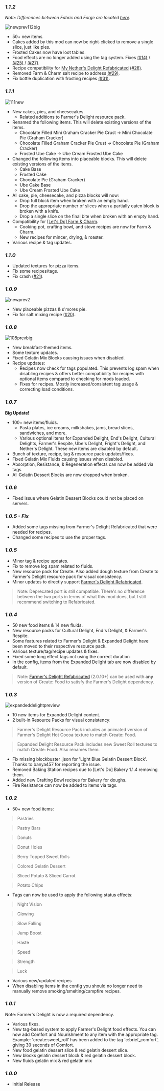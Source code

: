 ### ***1.1.2***
*Note: Differences between Fabric and Forge are located [here](https://github.com/AverageAnime/create-food/wiki/Fabric-&-Forge-Differences).*

![newprev112big](https://github.com/user-attachments/assets/997bf71c-9544-4de8-8979-180bfbde2c38)

* 50+ new items.
* Cakes added by this mod can now be right-clicked to remove a single slice, just like pies.
* Frosted Cakes now have loot tables.
* Food effects are no longer added using the tag system. Fixes [(#14)](https://github.com/AverageAnime/create-food/issues/14) / [(#25)](https://github.com/AverageAnime/create-food/issues/25) / [(#27)](https://github.com/AverageAnime/create-food/issues/27).
* Recipe compatibility for [My Nether's Delight Refabricated](https://www.curseforge.com/minecraft/mc-mods/my-nethers-delight-refabricated) [(#28)](https://github.com/AverageAnime/create-food/issues/28).
* Removed Farm & Charm salt recipe to address [(#29)](https://github.com/AverageAnime/create-food/issues/29).
* Fix bottle duplication with frosting recipes [(#31)](https://github.com/AverageAnime/create-food/issues/31).

### ***1.1.1***

![111new](https://github.com/user-attachments/assets/02396822-70ce-4a71-a0e9-2943f1cf0baa)

* New cakes, pies, and cheesecakes.
  * Related additions to Farmer's Delight resource pack.
* Renamed the following items. This will delete existing versions of the items.
  * Chocolate Filled Mini Graham Cracker Pie Crust -> Mini Chocolate Pie (Graham Cracker)
  * Chocolate Filled Graham Cracker Pie Crust -> Chocolate Pie (Graham Cracker)
  * Frosted Ube Cake -> Ube Cream Frosted Ube Cake
* Changed the following items into placeable blocks. This will delete existing versions of the items.
  * Cake Base
  * Frosted Cake
  * Chocolate Pie (Graham Cracker)
  * Ube Cake Base
  * Ube Cream Frosted Ube Cake
* All cake, pie, cheesecake, and pizza blocks will now:
  * Drop full block item when broken with an empty hand.
  * Drop the appropriate number of slices when a partially eaten block is broken with a knife.
  * Drop a single slice on the final bite when broken with an empty hand.
* Compatibility for [[Let's Do] Farm & Charm](https://www.curseforge.com/minecraft/mc-mods/lets-do-farm-charm). 
  * Cooking pot, crafting bowl, and stove recipes are now for Farm & Charm.
  * New recipes for mincer, drying, & roaster.
* Various recipe & tag updates. 
  
### ***1.1.0***

* Updated textures for pizza items.
* Fix some recipes/tags.
* Fix crash ([#21](https://github.com/AverageAnime/create-food/issues/21)).

### ***1.0.9***

![newprev2](https://github.com/AverageAnime/create-food/assets/150550990/dbfe8944-55af-4e65-847d-20cbdd7bb978)

* New placeable pizzas & s'mores pie.
* Fix for salt mixing recipe ([#20](https://github.com/AverageAnime/create-food/issues/20)). 

### ***1.0.8***

![108prevbig](https://github.com/AverageAnime/create-food/assets/150550990/7837c32e-2cc5-4867-9535-bf3fe28cb4a2)

* New breakfast-themed items.
* Some texture updates.
* Fixed Gelatin Mix Blocks causing issues when disabled.
* Recipe updates: 
  * Recipes now check for tags populated. This prevents log spam when disabling recipes & offers better compatibility for recipes with optional items compared to checking for mods loaded.  
  * Fixes for recipes. Mostly increased/consistent tag usage & correcting load conditions. 
  
### ***1.0.7***

**Big Update!**
* 100+ new items/fluids. 
  * Pasta plates, ice creams, milkshakes, jams, bread slices, sandwiches, and more.
  * Various optional items for Expanded Delight, End's Delight, Cultural Delights, Farmer's Respite, Ube's Delight, Fright's Delight, and Nether's Delight. These new items are disabled by default.
* Bunch of texture, recipe, tag & resource pack updates/fixes.
* Fixed Gelatin Mix Fluids causing issues when disabled.
* Absorption, Resistance, & Regeneration effects can now be added via tags.
* All Gelatin Dessert Blocks are now dropped when broken.

### ***1.0.6***

* Fixed issue where Gelatin Dessert Blocks could not be placed on servers.

### ***1.0.5 - Fix***

* Added some tags missing from Farmer's Delight Refabricated that were needed for recipes.
* Changed some recipes to use the proper tags.

### ***1.0.5***

* Minor tag & recipe updates.
* Fix to remove log spam related to fluids.
* New resource pack for Create. Also added dough texture from Create to Farmer's Delight resource pack for visual consistency.
* Minor updates to directly support [Farmer's Delight Refabricated](https://www.curseforge.com/minecraft/mc-mods/farmers-delight-refabricated
  ).
> Note: Deprecated port is still compatible. There's no difference between the two ports in terms of what this mod does, but I still recommend switching to Refabricated.

### ***1.0.4***

* 50 new food items & 14 new fluids.
* New resource packs for Cultural Delight, End's Delight, & Farmer's Respite.
* Some features related to Farmer's Delight & Expanded Delight have been moved to their respective resource pack. 
* Various texture/tag/recipe updates & fixes.
* Fixed some long effect tags not using the correct duration 
* In the config, items from the Expanded Delight tab are now disabled by default.
>Note: [Farmer's Delight Refabricated](https://www.curseforge.com/minecraft/mc-mods/farmers-delight-refabricated
) (2.0.10+) can be used with **any**  version of Create: Food to satisfy the Farmer's Delight dependency.

### ***1.0.3***

![expandeddelightpreview](https://github.com/AverageAnime/create-food/assets/150550990/edd77810-f6fc-4434-b7f0-063e9b233828)
* 10 new items for Expanded Delight content.
* 2 built-in Resource Packs for visual consistency:
> Farmer's Delight Resource Pack includes an animated version of Farmer's Delight Hot Cocoa texture to match Create: Food.

> Expanded Delight Resource Pack includes new Sweet Roll textures to match Create: Food. Also renames them.
* Fix missing blockbuster .json for 'Light Blue Gelatin Dessert Block'. Thanks to banya457 for reporting the issue.
* Removed Baking Station recipes due to [Let's Do] Bakery 1.1.4 removing them.
* Added new Crafting Bowl recipes for Bakery for doughs.
* Fire Resistance can now be added to items via tags.

### ***1.0.2***

* 50+ new food items:
> Pastries

> Pastry Bars

> Donuts

> Donut Holes

> Berry Topped Sweet Rolls

> Colored Gelatin Dessert

> Sliced Potato & Sliced Carrot

> Potato Chips

* Tags can now be used to apply the following status effects:
> Night Vision

> Glowing

> Slow Falling

> Jump Boost

> Haste

> Speed

> Strength

> Luck

* Various new/updated recipes
* When disabling items in the config you should no longer need to manually remove smoking/smelting/campfire recipes.


### ***1.0.1***

Note: Farmer's Delight is now a required dependency.

* Various fixes.
* New tag-based system to apply Farmer's Delight food effects. You can now add Comfort and Nourishment to any item with the appropriate tag. Example: 'create:sweet_roll' has been added to the tag 'c:brief_comfort', giving 30 seconds of Comfort.
* New food gelatin dessert slice & red gelatin dessert slice.
* New blocks gelatin dessert block & red gelatin dessert block.
* New fluids gelatin mix & red gelatin mix

### ***1.0.0***

* Initial Release